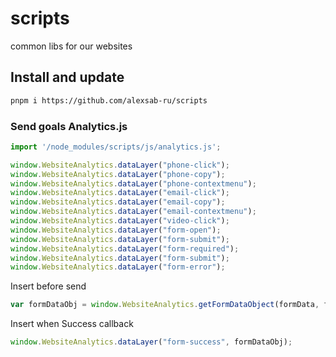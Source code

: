 # scripts
common libs for our websites

## Install and update
```bash
pnpm i https://github.com/alexsab-ru/scripts
```

### Send goals Analytics.js

```js
import '/node_modules/scripts/js/analytics.js';

window.WebsiteAnalytics.dataLayer("phone-click");
window.WebsiteAnalytics.dataLayer("phone-copy");
window.WebsiteAnalytics.dataLayer("phone-contextmenu");
window.WebsiteAnalytics.dataLayer("email-click");
window.WebsiteAnalytics.dataLayer("email-copy");
window.WebsiteAnalytics.dataLayer("email-contextmenu");
window.WebsiteAnalytics.dataLayer("video-click");
window.WebsiteAnalytics.dataLayer("form-open");
window.WebsiteAnalytics.dataLayer("form-submit");
window.WebsiteAnalytics.dataLayer("form-required");
window.WebsiteAnalytics.dataLayer("form-submit");
window.WebsiteAnalytics.dataLayer("form-error");
```

Insert before send
```js
var formDataObj = window.WebsiteAnalytics.getFormDataObject(formData, form.id);
```

Insert when Success callback
```js
window.WebsiteAnalytics.dataLayer("form-success", formDataObj);
```